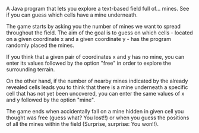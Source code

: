
A Java program that lets you explore a text-based field full of... mines. See if you can guess which cells have a mine underneath.

The game starts by asking you the number of mines we want to spread throughout the field. The aim of the goal is to guess on which cells - located on a given coordinate x and a given coordinate y - has the program randomly placed the mines. 

If you think that a given pair of coordinates x and y has no mine, you can enter its values followed by the option "free" in order to explore the surrounding terrain. 

On the other hand, if the number of nearby mines indicated by the already revealed cells leads you to think that there is a mine underneath a specific cell that has not yet been uncovered, you can enter the same values of x and y followed by the option "mine".

The game ends when accidentally fall on a mine hidden in given cell you thought was free (guess what? You lost!!) or when you guess the positions of all the mines within the field (Surprise, surprise: You won!!).